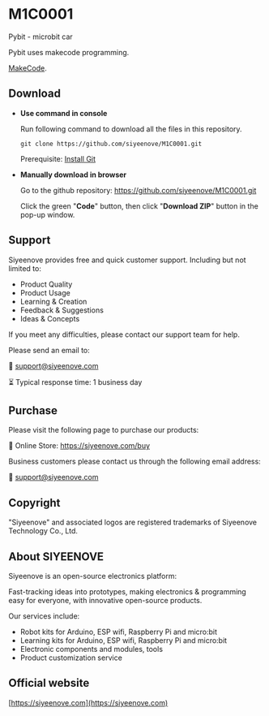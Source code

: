 # M1C0001
Pybit - microbit car

Pybit uses makecode programming.

[MakeCode](https://www.microbit.org/).

## Download

* **Use command in console**

	Run following command to download all the files in this repository.

	`git clone https://github.com/siyeenove/M1C0001.git`

	Prerequisite: [Install Git](https://git-scm.com/downloads)

* **Manually download in browser**

	Go to the github repository: https://github.com/siyeenove/M1C0001.git

	Click the green "**Code**" button, then click "**Download ZIP**" button in the pop-up window.

## Support

Siyeenove provides free and quick customer support. Including but not limited to:

* Product Quality
* Product Usage
* Learning & Creation
* Feedback & Suggestions
* Ideas & Concepts

If you meet any difficulties, please contact our support team for help.

Please send an email to:

📧 support@siyeenove.com    

⏳ Typical response time: 1 business day

## Purchase

Please visit the following page to purchase our products:

🛒 Online Store: https://siyeenove.com/buy      

Business customers please contact us through the following email address:

📧 support@siyeenove.com

## Copyright

"Siyeenove" and associated logos are registered trademarks of Siyeenove Technology Co., Ltd.

## About SIYEENOVE

Siyeenove is an open-source electronics platform:

Fast-tracking ideas into prototypes, making electronics & programming easy for everyone, with innovative open-source products.

Our services include:

* Robot kits for Arduino, ESP wifi, Raspberry Pi and micro:bit
* Learning kits for Arduino, ESP wifi, Raspberry Pi and micro:bit
* Electronic components and modules, tools
* Product customization service
  
## Official website
[https://siyeenove.com](https://siyeenove.com)
